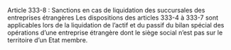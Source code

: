 Article 333-8 : Sanctions en cas de liquidation des succursales des entreprises étrangères
Les dispositions des articles 333-4 à 333-7 sont applicables lors de la liquidation de l’actif et du passif du bilan spécial des opérations d’une entreprise étrangère dont le siège social n’est pas sur le territoire d’un Etat membre.